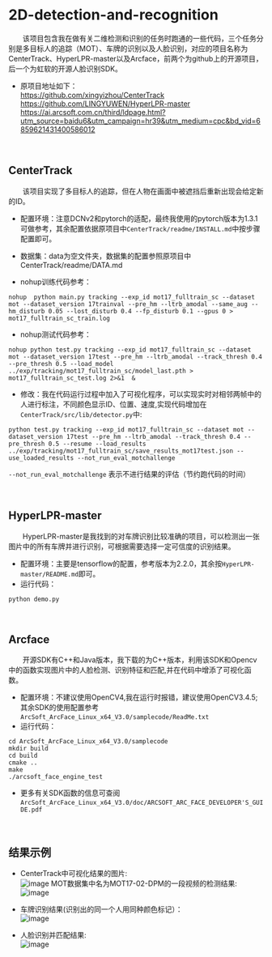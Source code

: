 # 2D-detection-and-recognition
&emsp;&emsp;该项目包含我在做有关二维检测和识别的任务时跑通的一些代码，三个任务分别是多目标人的追踪（MOT）、车牌的识别以及人脸识别，对应的项目名称为CenterTrack、HyperLPR-master以及Arcface，前两个为github上的开源项目，后一个为虹软的开源人脸识别SDK。

* 原项目地址如下：<br>
https://github.com/xingyizhou/CenterTrack  
https://github.com/LINGYUWEN/HyperLPR-master  
https://ai.arcsoft.com.cn/third/ldpage.html?utm_source=baidu6&utm_campaign=hr39&utm_medium=cpc&bd_vid=6859621431400586012

<br>

## CenterTrack
&emsp;&emsp;该项目实现了多目标人的追踪，但在人物在画面中被遮挡后重新出现会给定新的ID。

* 配置环境：注意DCNv2和pytorch的适配，最终我使用的pytorch版本为1.3.1可做参考，其余配置依据原项目中`CenterTrack/readme/INSTALL.md`中按步骤配置即可。
* 数据集：data为空文件夹，数据集的配置参照原项目中CenterTrack/readme/DATA.md  

* nohup训练代码参考：  
```
nohup  python main.py tracking --exp_id mot17_fulltrain_sc --dataset mot --dataset_version 17trainval --pre_hm --ltrb_amodal --same_aug --hm_disturb 0.05 --lost_disturb 0.4 --fp_disturb 0.1 --gpus 0 > mot17_fulltrain_sc_train.log 
```

* nohup测试代码参考：  
```
nohup python test.py tracking --exp_id mot17_fulltrain_sc --dataset mot --dataset_version 17test --pre_hm --ltrb_amodal --track_thresh 0.4 --pre_thresh 0.5 --load_model ../exp/tracking/mot17_fulltrain_sc/model_last.pth > mot17_fulltrain_sc_test.log 2>&1  &
```

* 修改：我在代码运行过程中加入了可视化程序，可以实现实时对相邻两帧中的人进行标注，不同颜色显示ID、位置、速度,实现代码增加在`CenterTrack/src/lib/detector.py`中:
```
python test.py tracking --exp_id mot17_fulltrain_sc --dataset mot --dataset_version 17test --pre_hm --ltrb_amodal --track_thresh 0.4 --pre_thresh 0.5 --resume --load_results ../exp/tracking/mot17_fulltrain_sc/save_results_mot17test.json --use_loaded_results --not_run_eval_motchallenge
```
```--not_run_eval_motchallenge``` 表示不进行结果的评估（节约跑代码的时间）  
  
  
<br>  
  
## HyperLPR-master  
&emsp;&emsp;HyperLPR-master是我找到的对车牌识别比较准确的项目，可以检测出一张图片中的所有车牌并进行识别，可根据需要选择一定可信度的识别结果。
  
* 配置环境：主要是tensorflow的配置，参考版本为2.2.0，其余按`HyperLPR-master/README.md`即可。
* 运行代码：  
```
python demo.py
```
  
  
<br> 
  
## Arcface 
&emsp;&emsp;开源SDK有C++和Java版本，我下载的为C++版本，利用该SDK和Opencv中的函数实现图片中的人脸检测、识别特征和匹配,并在代码中增添了可视化函数。

* 配置环境：不建议使用OpenCV4,我在运行时报错，建议使用OpenCV3.4.5;  
其余SDK的使用配置参考`ArcSoft_ArcFace_Linux_x64_V3.0/samplecode/ReadMe.txt`
* 运行代码：
```
cd ArcSoft_ArcFace_Linux_x64_V3.0/samplecode  
mkdir build  
cd build  
cmake ..  
make  
./arcsoft_face_engine_test  
```
* 更多有关SDK函数的信息可查阅`ArcSoft_ArcFace_Linux_x64_V3.0/doc/ARCSOFT_ARC_FACE_DEVELOPER'S_GUIDE.pdf`
  
  
<br>  
  
## 结果示例
* CenterTrack中可视化结果的图片:<br>
  ![image](https://github.com/SJTU-Xuzz27/2D-detection-and-recognition/raw/master/demo_results/CenterTrack_result.jpg)
  MOT数据集中名为MOT17-02-DPM的一段视频的检测结果:<br>
  ![image](https://github.com/SJTU-Xuzz27/2D-detection-and-recognition/raw/master/demo_results/MOT17-02-DPM.gif)

* 车牌识别结果(识别出的同一个人用同种颜色标记）：<br>
  ![image](https://github.com/SJTU-Xuzz27/2D-detection-and-recognition/raw/master/demo_results/result.jpeg)
  
* 人脸识别并匹配结果:<br>
  ![image](https://github.com/SJTU-Xuzz27/2D-detection-and-recognition/raw/master/demo_results/Arcface_result.jpg)

